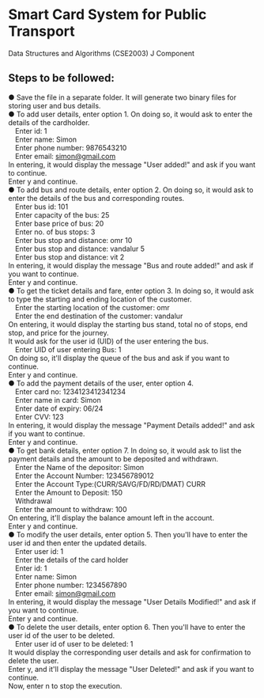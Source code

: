 # Smart Card System for Public Transport
Data Structures and Algorithms (CSE2003) J Component

## Steps to be followed:
● Save the file in a separate folder. It will generate two binary files for storing user and bus details.\
● To add user details, enter option 1. On doing so, it would ask to enter the details of the cardholder.\
	&emsp;Enter id: 1\
	&emsp;Enter name: Simon\
	&emsp;Enter phone number: 9876543210\
	&emsp;Enter email: simon@gmail.com\
In entering, it would display the message "User added!" and ask if you want to continue.\
Enter y and continue.\
● To add bus and route details, enter option 2. On doing so, it would ask to enter the details of the bus and corresponding routes.\
	&emsp;Enter bus id: 101\
	&emsp;Enter capacity of the bus: 25\
	&emsp;Enter base price of bus: 20\
	&emsp;Enter no. of bus stops: 3\
	&emsp;Enter bus stop and distance: omr 10\
	&emsp;Enter bus stop and distance: vandalur 5\
	&emsp;Enter bus stop and distance: vit 2\
In entering, it would display the message "Bus and route added!" and ask if you want to continue.\
Enter y and continue.\
● To get the ticket details and fare, enter option 3. In doing so, it would ask to type the starting and ending location of the customer.\
	&emsp;Enter the starting location of the customer: omr\
	&emsp;Enter the end destination of the customer: vandalur\
On entering, it would display the starting bus stand, total no of stops, end stop, and price for the journey.\
It would ask for the user id (UID) of the user entering the bus.\
	&emsp;Enter UID of user entering Bus: 1\
On doing so, it'll display the queue of the bus and ask if you want to continue.\
Enter y and continue.\
● To add the payment details of the user, enter option 4.\
	&emsp;Enter card no: 1234123412341234\
	&emsp;Enter name in card: Simon\
	&emsp;Enter date of expiry: 06/24\
	&emsp;Enter CVV: 123\
In entering, it would display the message "Payment Details added!" and ask if you want to continue.\
Enter y and continue.\
● To get bank details, enter option 7. In doing so, it would ask to list the payment details and the amount to be deposited and withdrawn.\
	&emsp;Enter the Name of the depositor: Simon\
	&emsp;Enter the Account Number: 123456789012\
	&emsp;Enter the Account Type:(CURR/SAVG/FD/RD/DMAT) CURR\
	&emsp;Enter the Amount to Deposit: 150\
	&emsp;Withdrawal\
	&emsp;Enter the amount to withdraw: 100\
On entering, it'll display the balance amount left in the account.\
Enter y and continue.\
● To modify the user details, enter option 5. Then you'll have to enter the user id and then enter the updated details.\
	&emsp;Enter user id: 1\
	&emsp;Enter the details of the card holder\
	&emsp;Enter id: 1\
	&emsp;Enter name: Simon\
	&emsp;Enter phone number: 1234567890\
	&emsp;Enter email: simon@gmail.com\
In entering, it would display the message "User Details Modified!" and ask if you want to continue.\
Enter y and continue.\
● To delete the user details, enter option 6. Then you'll have to enter the user id of the user to be deleted.\
	&emsp;Enter user id of user to be deleted: 1\
It would display the corresponding user details and ask for confirmation to delete the user.\
Enter y, and it'll display the message "User Deleted!" and ask if you want to continue.\
Now, enter n to stop the execution.

